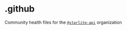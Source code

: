 # .github
  Community health files for the [`@starlite-api`](https://github.com/starlite-api/) organization
